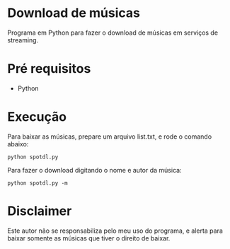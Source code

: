 # Download de músicas
Programa em Python para fazer o download de músicas em serviços de streaming.

# Pré requisitos

- Python

# Execução

Para baixar as músicas, prepare um arquivo list.txt, e rode o comando abaixo:
```
python spotdl.py
```
Para fazer o download digitando o nome e autor da música:
```
python spotdl.py -m
```

# Disclaimer
Este autor não se responsabiliza pelo meu uso do programa, e alerta para baixar somente as músicas que tiver o direito de baixar.
